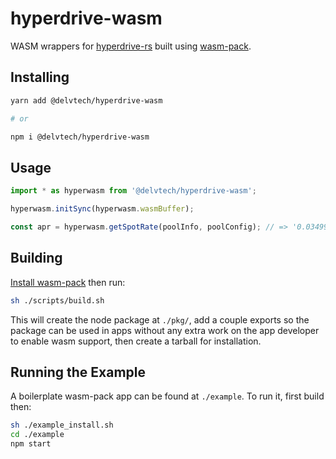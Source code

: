 # hyperdrive-wasm

WASM wrappers for
[hyperdrive-rs](https://github.com/delvtech/hyperdrive/tree/main/crates/hyperdrive-math)
built using [wasm-pack](https://github.com/rustwasm/wasm-pack).

## Installing

```sh
yarn add @delvtech/hyperdrive-wasm

# or

npm i @delvtech/hyperdrive-wasm
```

## Usage

```ts
import * as hyperwasm from '@delvtech/hyperdrive-wasm';

hyperwasm.initSync(hyperwasm.wasmBuffer);

const apr = hyperwasm.getSpotRate(poolInfo, poolConfig); // => '0.034999999999999999'
```

## Building

[Install wasm-pack](https://rustwasm.github.io/wasm-pack/installer/) then run:

```sh
sh ./scripts/build.sh
```

This will create the node package at `./pkg/`, add a couple exports so the
package can be used in apps without any extra work on the app developer to
enable wasm support, then create a tarball for installation.

## Running the Example

A boilerplate wasm-pack app can be found at `./example`. To run it, first build
then:

```sh
sh ./example_install.sh
cd ./example
npm start
```
